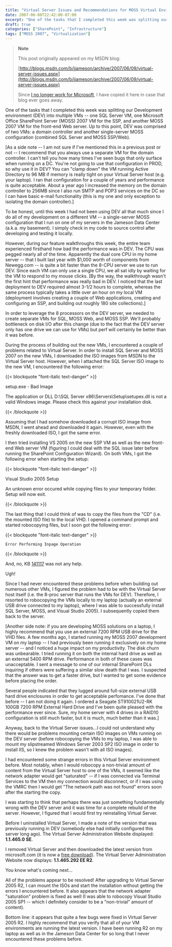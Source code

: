 ```yaml
---
title: "Virtual Server Issues and Recommendations for MOSS Virtual Environments"
date: 2007-06-08T22:42:00-07:00
excerpt: "One of the tasks that I completed this week was splitting our Development environment (DEV) into multiple VMs -- one SQL Server VM, one Microsoft Office SharePoint Server (MOSS) 2007 VM for the SSP, and another MOSS 2007 VM for the front-end Web server..."
draft: true
categories: ["SharePoint", "Infrastructure"]
tags: ["MOSS 2007", "Virtualization"]
---
```


> **Note**
>
> This post originally appeared on my MSDN blog:
>
> [http://blogs.msdn.com/b/jjameson/archive/2007/06/09/virtual-server-issues.aspx](http://blogs.msdn.com/b/jjameson/archive/2007/06/09/virtual-server-issues.aspx)
>
> Since
> [I no longer work for Microsoft](/blog/jjameson/2011/09/02/last-day-with-microsoft), I have copied it here in case that
> blog ever goes away.

One of the tasks that I completed this week was splitting our Development
environment (DEV) into multiple VMs -- one SQL Server VM, one Microsoft Office
SharePoint Server (MOSS) 2007 VM for the SSP, and another MOSS 2007 VM for the
front-end Web server. Up to this point, DEV was comprised of two VMs: a domain
controller and another single-server MOSS configuration (combined SQL Server
and MOSS SSP/Web).

[As a side note -- I am not sure if I've mentioned this in a previous post
or not -- I recommend that you always use a separate VM for the domain controller.
I can't tell you how many times I've seen bugs that only surface when running
on a DC. You're not going to use that configuration in PROD, so why use it in
DEV? You can "clamp down" the VM running Active Directory to 96 MB if memory
is really tight on your Virtual Server host (e.g. your laptop). I ran that configuration
for a couple of years and performance is quite acceptable. About a year ago
I increased the memory on the domain controller to 256MB since I also run SMTP
and POP3 services on the DC so I can have basic e-mail functionality (this is
my one and only exception to isolating the domain controller).]

To be honest, until this week I had not been using DEV all that much since
I do all of my development on a different VM -- a single-server MOSS configuration
that I run on one of my servers in the Jameson Data Center (a.k.a. my basement).
I simply check in my code to source control after developing and testing it
locally.

However, during our feature walkthroughs this week, the entire team experienced
firsthand how bad the performance was in DEV. The CPU was pegged nearly all
of the time. Apparently the dual core CPU in my home server -- that I built
last year with $1,000 worth of components from Newegg.com -- is quite a bit
faster than the 8-CPU server we use to run DEV. Since each VM can only use a
single CPU, we all sat idly by waiting for the VM to respond to my mouse clicks.
[By the way, the walkthrough wasn't the first hint that performance was really
bad in DEV. I noticed that the last deployment to DEV required almost 3-1/2
hours to complete, whereas the same process typically takes a little over an
hour on my local VM (deployment involves creating a couple of Web applications,
creating and configuring an SSP, and building out roughly 180 site collections).]

In order to leverage the 8 processors on the DEV server, we needed to create
separate VMs for SQL, MOSS Web, and MOSS SSP. We'll probably bottleneck on disk
I/O after this change (due to the fact that the DEV server only has one drive
we can use for VMs) but perf will certainly be better than it was before.

During the process of building out the new VMs, I encountered a couple of
problems related to Virtual Server. In order to install SQL Server and MOSS
2007 on the new VMs, I downloaded the ISO images from MSDN to the Virtual Server
host. However, when I attached the SQL Server ISO image to the new VM, I encountered
the following error:

{{< blockquote "font-italic text-danger" >}}

setup.exe - Bad Image

The application or DLL D:\SQL Server x86\Servers\Setup\setupex.dll is not
a valid Windows image. Please check this against your installation disk.

{{< /blockquote >}}

Assuming that I had somehow downloaded a corrupt ISO image from MSDN, I went
ahead and downloaded it again. However, even with the freshly downloaded ISO,
I got the same error.

I then tried installing VS 2005 on the new SSP VM as well as the new front-end
Web server VM (figuring I could deal with the SQL issue later before running
the SharePoint Configuration Wizard). On both VMs, I got the following error
when starting the setup:

{{< blockquote "font-italic text-danger" >}}

Visual Studio 2005 Setup

An unknown error occured while copying files to your temporary folder. Setup
will now exit.

{{< /blockquote >}}

The last thing that I could think of was to copy the files from the "CD"
(i.e. the mounted ISO file) to the local VHD. I opened a command prompt and
started robocopying files, but I soon got the following error:

{{< blockquote "font-italic text-danger" >}}

    Error Performing Inpage Operation

{{< /blockquote >}}

And, no, KB [141117](http://support.microsoft.com/kb/141117) was
not any help.

Ugh!

Since I had never encountered these problems before when building out numerous
other VMs, I figured the problem had to be with the Virtual Server host itself
(i.e. the 8-proc server that runs the VMs for DEV). Therefore, I resorted to
robocopying the VMs locally to my laptop (actually an external USB drive connected
to my laptop), where I was able to successfully install SQL Server, MOSS, and
Visual Studio 2005). I subsequently copied them back to the server.

[Another side note: if you are developing MOSS solutions on a laptop, I highly
recommend that you use an external 7200 RPM USB drive for the VHD files. A few
months ago, I started running my MOSS 2007 development VM on my laptop -- I
had previously been running it exclusively on my home server -- and I noticed
a huge impact on my productivity. The disk churn was unbearable. I tried running
it on both the internal hard drive as well as an external 5400 RPM drive. Performance
in both of these cases was unacceptable. I sent a message to one of our internal
SharePoint DLs inquiring if others were suffering a similar slow death that
I was. I suspected that the answer was to get a faster drive, but I wanted to
get some evidence before placing the order.

Several people indicated that they lugged around full-size external USB hard
drive enclosures in order to get acceptable perfomance. I've done that before
-- I am not doing it again. I ordered a Seagate ST910021U2-RK 100GB 7200 RPM
External Hard Drive and I've been quite pleased with the performance ever since.
Sure, my home server with 4 drives in a RAID10 configuration is still much faster,
but it is much, much better than it was.]

Anyway, back to the Virtual Server issues...I could not understand why there
would be problems mounting certain ISO images on VMs running on the DEV server
(before robocopying the VMs to my laptop, I was able to mount my slipstreamed
Windows Server 2003 SP2 ISO image in order to install IIS, so I knew the problem
wasn't with all ISO images).

I had encountered some strange errors in this Virtual Server environment
before. Most notably, when I would robocopy a non-trivial amount of content
from the Virtual Server host to one of the VMs, it seemed like the network adapter
would get "saturated" -- if I was connected via Terminal Services to the VM
then my connection would disconnect, or if I was using the VMRC then I would
get "The network path was not found" errors soon after the starting the copy.

I was starting to think that perhaps there was just something fundamentally
wrong with the DEV server and it was time for a complete rebuild of the server.
However, I figured that I would first try reinstalling Virtual Server.

Before I uninstalled Virtual Server, I made a note of the version that was
previously running in DEV (somebody else had initially configured this server
long ago). The Virtual Server Administration Website displayed: **1.1.465.0
SE**.

I removed Virtual Server and then downloaded the latest version from microsoft.com
(it is now a
[free download](http://www.microsoft.com/technet/virtualserver/software/default.mspx)). The Virtual Server Administration Website now displays:
**1.1.465.292 EE R2**.

You know what's coming next...

All of the problems appear to be resolved! After upgrading to Virtual Server
2005 R2, I can mount the ISOs and start the installation without getting the
errors I encountered before. It also appears that the network adapter "saturation"
problem is fixed as well (I was able to robocopy Visual Studio 2005 SP1 -- which
I definitely consider to be a "non-trivial" amount of content).

Bottom line: it appears that quite a few bugs were fixed in Virtual Server
2005 R2. I highly recommend that you verify that all of your VM environments
are running the latest version. I have been running R2 on my laptop as well
as in the Jameson Data Center for so long that I never encountered these problems
before.

